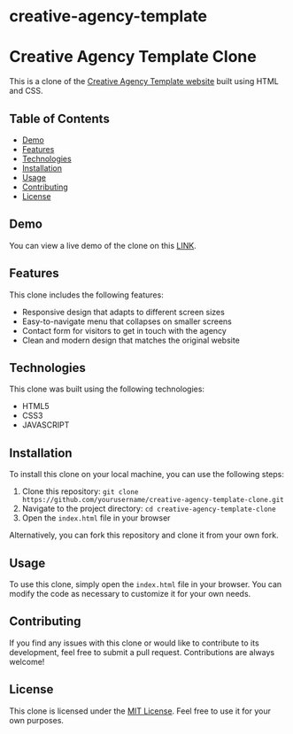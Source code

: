 # creative-agency-template
# Creative Agency Template Clone

This is a clone of the [Creative Agency Template website](http://creative-agency-template-20151.webflow.io/) built using HTML and CSS.

## Table of Contents

- [Demo](#demo)
- [Features](#features)
- [Technologies](#technologies)
- [Installation](#installation)
- [Usage](#usage)
- [Contributing](#contributing)
- [License](#license)

## Demo

You can view a live demo of the clone on this [LINK](https://creative-agency-temp.vercel.app).

## Features

This clone includes the following features:

- Responsive design that adapts to different screen sizes
- Easy-to-navigate menu that collapses on smaller screens
- Contact form for visitors to get in touch with the agency
- Clean and modern design that matches the original website

## Technologies

This clone was built using the following technologies:

- HTML5
- CSS3
- JAVASCRIPT

## Installation

To install this clone on your local machine, you can use the following steps:

1. Clone this repository: `git clone https://github.com/yourusername/creative-agency-template-clone.git`
2. Navigate to the project directory: `cd creative-agency-template-clone`
3. Open the `index.html` file in your browser

Alternatively, you can fork this repository and clone it from your own fork.

## Usage

To use this clone, simply open the `index.html` file in your browser. You can modify the code as necessary to customize it for your own needs.

## Contributing

If you find any issues with this clone or would like to contribute to its development, feel free to submit a pull request. Contributions are always welcome!

## License

This clone is licensed under the [MIT License](LICENSE). Feel free to use it for your own purposes.